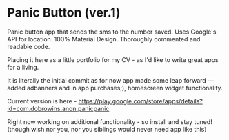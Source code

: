 # Panic Button (ver.1)

Panic button app that sends the sms to the number saved. Uses Google's API for location. 100% Material Design. Thoroughly commented and readable code.

Placing it here as a little portfolio for my CV - as I'd like to write great apps for a living.

It is literally the initial commit as for now app made some leap forward — added adbanners and in app purchases;), homescreen widget functionality.

Current version is here - https://play.google.com/store/apps/details?id=com.dobrowins.anon.panicpanic

Right now working on additional functionality - so install and stay tuned! (though wish nor you, nor you siblings would never need app like this)
